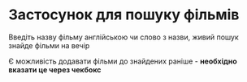 # Застосунок для пошуку фільмів

Введіть назву фільму англійською чи слово з назви, живий пошук знайде фільми на вечір

Є можливість додавати фільми до знайдених раніше - **необхідно вказати це через чекбокс**
